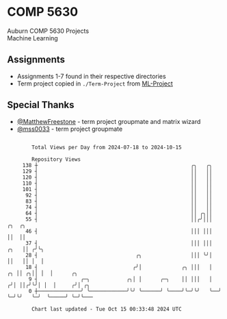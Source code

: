 # COMP 5630
Auburn COMP 5630 Projects  
Machine Learning

## Assignments
- Assignments 1-7 found in their respective directories
- Term project copied in `./Term-Project` from [ML-Project](https://github.com/wumphlett/ML-Project)

## Special Thanks
- [@MatthewFreestone](https://github.com/MatthewFreestone) - term project groupmate and matrix wizard
- [@mss0033](https://github.com/mss0033) - term project groupmate

```

        Total Views per Day from 2024-07-18 to 2024-10-15

        Repository Views
     138 ┼                                                  ╭╮   ╭╮
     129 ┤                                                  ││   ││
     120 ┤                                                  ││   ││
     110 ┤                                                  ││   ││
     101 ┤                                                  ││   ││
      92 ┤                                                  ││   ││
      83 ┤                                                  ││   ││
      74 ┤                                                  ││   ││
      64 ┤                                                  ││ ╭╮││
      55 ┤                                                  ││╭╯│││           ╭╮  ╭╮
      46 ┤                                                  │││ │││           ││  ││
      37 ┤                                                  │││ │││      ╭╮   ││ ╭╯╰╮
      28 ┤                                ╭╮                │││ ╰╯│      ││   ││ │  │
      18 ┤                               ╭╯│             ╭╮ │││   │   ╭╮ ││ ╭╮││ │  │      ╭╮
       9 ┤              ╭─╮            ╭╮│ │      ╭─╮    ││ │││   │  ╭╯│ ││╭╯╰╯│ │  │     ╭╯│ ╭╮
       0 ┼──────────────╯ ╰────────────╯╰╯ ╰──────╯ ╰────╯╰─╯╰╯   ╰──╯ ╰─╯╰╯   ╰─╯  ╰─────╯ ╰─╯╰───

        Chart last updated - Tue Oct 15 00:33:48 2024 UTC
        
```
